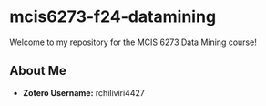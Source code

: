 # mcis6273-f24-datamining

Welcome to my repository for the MCIS 6273 Data Mining course!

## About Me

- **Zotero Username:** rchiliviri4427
